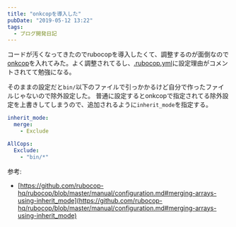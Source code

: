 ```yaml
---
title: "onkcopを導入した"
pubDate: "2019-05-12 13:22"
tags:
  - ブログ開発日記
---
```


コードが汚くなってきたのでrubocopを導入したくて、調整するのが面倒なので[onkcop](https://github.com/onk/onkcop)を入れてみた。よく調整されてるし、[.rubocop.yml](https://github.com/onk/onkcop/blob/master/config/rubocop.yml)に設定理由がコメントされてて勉強になる。

そのままの設定だと`bin/`以下のファイルで引っかかるけど自分で作ったファイルじゃないので除外設定した。
普通に設定するとonkcopで指定されてる除外設定を上書きしてしまうので、追加されるように`inherit_mode`を指定する。

```yaml
inherit_mode:
  merge:
    - Exclude

AllCops:
  Exclude:
    - "bin/*"
```

参考:

- [https://github.com/rubocop-hq/rubocop/blob/master/manual/configuration.md#merging-arrays-using-inherit_mode](https://github.com/rubocop-hq/rubocop/blob/master/manual/configuration.md#merging-arrays-using-inherit_mode)
